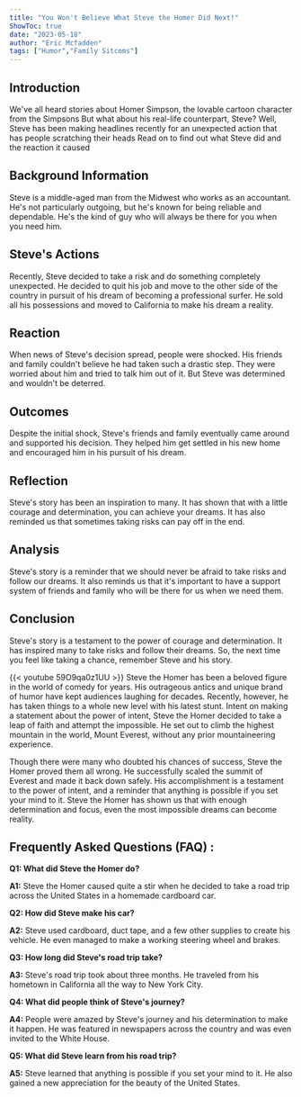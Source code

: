 ```yaml
---
title: "You Won't Believe What Steve the Homer Did Next!"
ShowToc: true 
date: "2023-05-18"
author: "Eric Mcfadden" 
tags: ["Humor","Family Sitcoms"]
---
```

## Introduction

We've all heard stories about Homer Simpson, the lovable cartoon character from the Simpsons But what about his real-life counterpart, Steve? Well, Steve has been making headlines recently for an unexpected action that has people scratching their heads Read on to find out what Steve did and the reaction it caused 

## Background Information

Steve is a middle-aged man from the Midwest who works as an accountant. He's not particularly outgoing, but he's known for being reliable and dependable. He's the kind of guy who will always be there for you when you need him. 

## Steve's Actions

Recently, Steve decided to take a risk and do something completely unexpected. He decided to quit his job and move to the other side of the country in pursuit of his dream of becoming a professional surfer. He sold all his possessions and moved to California to make his dream a reality. 

## Reaction

When news of Steve's decision spread, people were shocked. His friends and family couldn't believe he had taken such a drastic step. They were worried about him and tried to talk him out of it. But Steve was determined and wouldn't be deterred.

## Outcomes

Despite the initial shock, Steve's friends and family eventually came around and supported his decision. They helped him get settled in his new home and encouraged him in his pursuit of his dream. 

## Reflection

Steve's story has been an inspiration to many. It has shown that with a little courage and determination, you can achieve your dreams. It has also reminded us that sometimes taking risks can pay off in the end. 

## Analysis

Steve's story is a reminder that we should never be afraid to take risks and follow our dreams. It also reminds us that it's important to have a support system of friends and family who will be there for us when we need them. 

## Conclusion

Steve's story is a testament to the power of courage and determination. It has inspired many to take risks and follow their dreams. So, the next time you feel like taking a chance, remember Steve and his story.

{{< youtube 59O9qa0z1UU >}} 
Steve the Homer has been a beloved figure in the world of comedy for years. His outrageous antics and unique brand of humor have kept audiences laughing for decades. Recently, however, he has taken things to a whole new level with his latest stunt. Intent on making a statement about the power of intent, Steve the Homer decided to take a leap of faith and attempt the impossible. He set out to climb the highest mountain in the world, Mount Everest, without any prior mountaineering experience. 

Though there were many who doubted his chances of success, Steve the Homer proved them all wrong. He successfully scaled the summit of Everest and made it back down safely. His accomplishment is a testament to the power of intent, and a reminder that anything is possible if you set your mind to it. Steve the Homer has shown us that with enough determination and focus, even the most impossible dreams can become reality.

## Frequently Asked Questions (FAQ) :
**Q1: What did Steve the Homer do?**

**A1:** Steve the Homer caused quite a stir when he decided to take a road trip across the United States in a homemade cardboard car.

**Q2: How did Steve make his car?**

**A2:** Steve used cardboard, duct tape, and a few other supplies to create his vehicle. He even managed to make a working steering wheel and brakes.

**Q3: How long did Steve's road trip take?**

**A3:** Steve's road trip took about three months. He traveled from his hometown in California all the way to New York City.

**Q4: What did people think of Steve's journey?**

**A4:** People were amazed by Steve's journey and his determination to make it happen. He was featured in newspapers across the country and was even invited to the White House.

**Q5: What did Steve learn from his road trip?**

**A5:** Steve learned that anything is possible if you set your mind to it. He also gained a new appreciation for the beauty of the United States.



